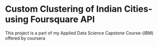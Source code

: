 # Custom Clustering of Indian Cities-using Foursquare API

This project is a part of my Applied Data Science Capstone Course-(IBM) offered by coursera

